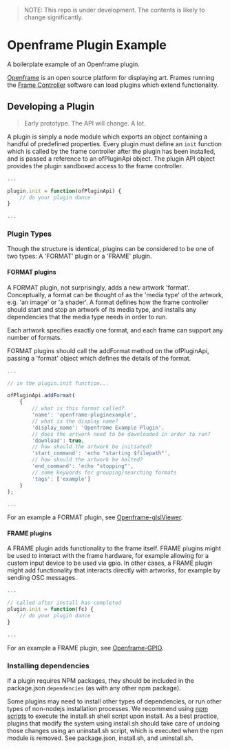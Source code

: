 > NOTE: This repo is under development. The contents is likely to change significantly.

# Openframe Plugin Example

A boilerplate example of an Openframe plugin.

[Openframe](http://openframe.io) is an open source platform for displaying art. Frames running the [Frame Controller](https://github.com/OpenframeProject/Openframe-FrameController) software can load plugins which extend functionality.

## Developing a Plugin

> Early prototype. The API will change. A lot.

A plugin is simply a node module which exports an object containing a handful of predefined properties. Every plugin must define an `init` function which is called by the frame controller after the plugin has been installed, and is passed a reference to an ofPluginApi object. The plugin API object provides the plugin sandboxed access to the frame controller.

```javascript
...

plugin.init = function(ofPluginApi) {
    // do your plugin dance
}

...
```

### Plugin Types

Though the structure is identical, plugins can be considered to be one of two types: A 'FORMAT' plugin or a 'FRAME' plugin.

#### FORMAT plugins

A FORMAT plugin, not surprisingly, adds a new artwork 'format'. Conceptually, a format can be thought of as the 'media type' of the artwork, e.g. 'an image' or 'a shader'. A format defines how the frame controller should start and stop an artwork of its media type, and installs any dependencies that the media type needs in order to run.

Each artwork specifies exactly one format, and each frame can support any number of formats.

FORMAT plugins should call the addFormat method on the ofPluginApi, passing a 'format' object which defines the details of the format.

```javascript
...

// in the plugin.init function...

ofPluginApi.addFormat(
    {
        // what is this format called?
        'name': 'openframe-pluginexample',
        // what is the display name?
        'display_name': 'Openframe Example Plugin',
        // does the artwork need to be downloaded in order to run?
        'download': true,
        // how should the artwork be initiated?
        'start_command': 'echo "starting $filepath"',
        // how should the artwork be halted?
        'end_command': 'echo "stopping"',
        // some keywords for grouping/searching formats
        'tags': ['example']
    }
);

...
```

For an example a FORMAT plugin, see [Openframe-glslViewer](https://github.com/OpenframeProject/Openframe-glslViewer).

#### FRAME plugins

A FRAME plugin adds functionality to the frame itself. FRAME plugins might be used to interact with the frame hardware, for example allowing for a custom input device to be used via gpio. In other cases, a FRAME plugin might add functionality that interacts directly with artworks, for example by sending OSC messages.

```javascript
...

// called after install has completed
plugin.init = function(fc) {
    // do your plugin dance
}

...
```

For an example a FRAME plugin, see [Openframe-GPIO](https://github.com/OpenframeProject/Openframe-GPIO).

### Installing dependencies

If a plugin requires NPM packages, they should be included in the package.json `dependencies` (as with any other npm package).

Some plugins may need to install other types of dependencies, or run other types of non-nodejs installation processes. We recommend using [npm scripts](https://docs.npmjs.com/misc/scripts) to execute the install.sh shell script upon install. As a best practice, plugins that modify the system using install.sh should take care of undoing those changes using an uninstall.sh script, which is executed when the npm module is removed. See package.json, install.sh, and uninstall.sh.
